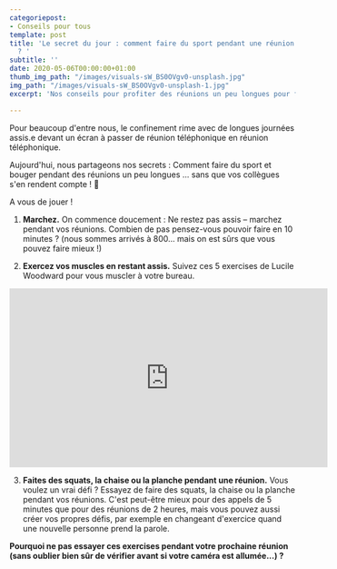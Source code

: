 ```yaml
---
categoriepost:
- Conseils pour tous
template: post
title: 'Le secret du jour : comment faire du sport pendant une réunion téléphonique
  ? '
subtitle: ''
date: 2020-05-06T00:00:00+01:00
thumb_img_path: "/images/visuals-sW_BS0OVgv0-unsplash.jpg"
img_path: "/images/visuals-sW_BS0OVgv0-unsplash-1.jpg"
excerpt: 'Nos conseils pour profiter des réunions un peu longues pour faire du sport... '

---
```

Pour beaucoup d'entre nous, le confinement rime avec de longues journées assis.e devant un écran à passer de réunion téléphonique en réunion téléphonique. 

Aujourd'hui, nous partageons nos secrets  : Comment faire du sport et bouger pendant des réunions un peu longues ... sans que vos collègues s'en rendent compte ! 🤫

A vous de jouer !

1. **Marchez.** On commence doucement : Ne restez pas assis – marchez pendant vos réunions. Combien de pas pensez-vous pouvoir faire en 10 minutes ? (nous sommes arrivés à 800... mais on est sûrs que vous pouvez faire mieux !)

    
2. **Exercez vos muscles en restant assis.** Suivez ces 5 exercises de Lucile Woodward pour vous muscler à votre bureau. 

<body>
<iframe width="560" height="315" src="https://www.youtube.com/embed/CJlf9EQ5ZZM" frameborder="0" allow="accelerometer; autoplay; encrypted-media; gyroscope; picture-in-picture" allowfullscreen></iframe>
</body>

3. **Faites des squats, la chaise ou la planche pendant une réunion.** Vous voulez un vrai défi ?  Essayez de faire des squats, la chaise ou la planche pendant vos réunions. C'est peut-être mieux pour des appels de 5 minutes que pour des réunions de 2 heures, mais vous pouvez aussi créer vos propres défis, par exemple en changeant d'exercice quand une nouvelle personne prend la parole.

**Pourquoi ne pas essayer ces exercises pendant votre prochaine réunion** **(sans oublier bien sûr de vérifier avant si votre caméra est allumée...) ?**